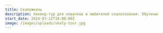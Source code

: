 ```yaml
---
title: Скаложизнь
description: Уикенд-тур для новичков и любителей скалолазания. Обучение, тренировки на скалах, вечер у костра. Все снаряжение предоставляется.
start_date: 2024-07-12T10:00:00Z
image: /images/uploads/skaly-tour.jpg
---
```

